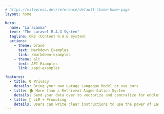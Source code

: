 ```yaml
---
# https://vitepress.dev/reference/default-theme-home-page
layout: home

hero:
  name: "LaraLamma"
  text: "The Laravel R.A.G System"
  tagline: CRS (Content R.A.G System)
  actions:
    - theme: brand
      text: Markdown Examples
      link: /markdown-examples
    - theme: alt
      text: API Examples
      link: /api-examples

features:
  - title: 🔒 Privacy
    details: Bring your own Larage Langague Model or use ours
  - title: 🏠 More than a Retrieval Augmentation System 
    details: Send your data over to vectorize and centralize for endless uses
  - title: 💪 LLM + Prompting
    details: Users can write clear instructions to use the power of Large Language Models
---
```


